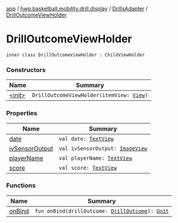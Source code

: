 [app](../../../index.md) / [hwp.basketball.mobility.drill.display](../../index.md) / [DrillsAdapter](../index.md) / [DrillOutcomeViewHolder](.)

# DrillOutcomeViewHolder

`inner class DrillOutcomeViewHolder : ChildViewHolder`

### Constructors

| Name | Summary |
|---|---|
| [&lt;init&gt;](-init-.md) | `DrillOutcomeViewHolder(itemView: `[`View`](https://developer.android.com/reference/android/view/View.html)`)` |

### Properties

| Name | Summary |
|---|---|
| [date](date.md) | `val date: `[`TextView`](https://developer.android.com/reference/android/widget/TextView.html) |
| [ivSensorOutput](iv-sensor-output.md) | `val ivSensorOutput: `[`ImageView`](https://developer.android.com/reference/android/widget/ImageView.html) |
| [playerName](player-name.md) | `val playerName: `[`TextView`](https://developer.android.com/reference/android/widget/TextView.html) |
| [score](score.md) | `val score: `[`TextView`](https://developer.android.com/reference/android/widget/TextView.html) |

### Functions

| Name | Summary |
|---|---|
| [onBind](on-bind.md) | `fun onBind(drillOutcome: `[`DrillOutcome`](../../../hwp.basketball.mobility.entitiy.drills.outcomes/-drill-outcome/index.md)`): `[`Unit`](https://kotlinlang.org/api/latest/jvm/stdlib/kotlin/-unit/index.html) |
